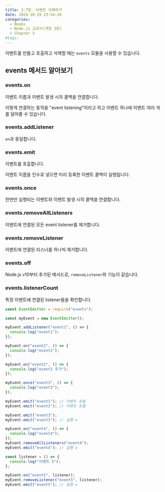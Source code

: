 ```yaml
---
title: 3-7장. 이벤트 이해하기
date: 2024-10-29 23:54:39
categories:
  - Books
  - Node.js 교과서(개정 3판)
  - Chapter 3
#tags:
---
```

이벤트를 만들고 호출하고 삭제할 때는 `events` 모듈을 사용할 수 있습니다.

## events 메서드 알아보기

### events.on

이벤트 이름과 이벤트 발생 시의 콜백을 연결합니다.

이렇게 연결하는 동작을 "event listening"이라고 하고 이벤트 하나에 이벤트 여러 개를 달아줄 수 있습니다.

### events.addListener

`on`과 동일합니다.

### events.emit

이벤트를 호출합니다.

이벤트 이름을 인수로 넣으면 미리 등록한 이벤트 콜백이 실행됩니다.

### events.once

한번만 실행되는 이벤트와 이벤트 발생 시의 콜백을 연결합니다.

### events.removeAllListeners

이벤트에 연결된 모든 event listener를 제거합니다.

### events.removeListener

이벤트에 연결된 리스너를 하나씩 제거합니다.

### events.off

Node.js v10부터 추가된 메서드로, `removeListener`와 기능이 같습니다.

### events.listenerCount

특정 이벤트에 연결된 listener들을 확인합니다.

```js
const EventEmitter = require("events");

const myEvent = new EventEmitter();

myEvent.addListener("event1", () => {
  console.log("event1");
});

myEvent.on("event2", () => {
  console.log("event2");
});

myEvent.on("event2", () => {
  console.log("event2 추가");
});

myEvent.once("event3", () => {
  console.log("event3");
});

myEvent.emit("event1"); // 이벤트 호출
myEvent.emit("event2"); // 이벤트 호출

myEvent.emit("event3");
myEvent.emit("event3"); // 실행 x

myEvent.on("event4", () => {
  console.log("event4");
});
myEvent.removeAllListeners("event4");
myEvent.emit("event4"); // 실행 x

const listener = () => {
  console.log("이벤트 5");
};

myEvent.on("event5", listener);
myEvent.removeListener("event5", listener);
myEvent.emit("event5"); // 실행 x
```
